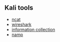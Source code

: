 ## Kali tools

- [ncat](../pages/kali_tools/netcat&&ncat.md)
- [wireshark](../pages/kali_tools/wireshark&&tcpdump.md)
- [information collection](../pages/kali_tools/information_collection.md)
- [namp]()
